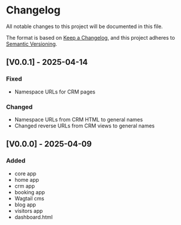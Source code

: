 # Changelog

All notable changes to this project will be documented in this file.

The format is based on [Keep a Changelog](https://keepachangelog.com/en/1.1.0/),
and this project adheres to [Semantic Versioning](https://semver.org/spec/v2.0.0.html).

## [V0.0.1] - 2025-04-14

### Fixed

- Namespace URLs for CRM pages

### Changed

- Namespace URLs from CRM HTML to general names
- Changed reverse URLs from CRM views to general names

## [V0.0.0] - 2025-04-09

### Added

- core app
- home app
- crm app
- booking app
- Wagtail cms
- blog app
- visitors app
- dashboard.html